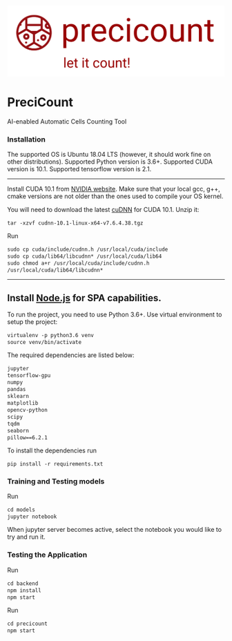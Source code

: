![precicount!](/docs/img/precicount.png?raw=true "precicount")

# PreciCount
AI-enabled Automatic Cells Counting Tool

### Installation

The supported OS is Ubuntu 18.04 LTS (however, it should work fine on other distributions).
Supported Python version is 3.6+.
Supported CUDA version is 10.1.
Supported tensorflow version is 2.1.

---

Install CUDA 10.1 from [NVIDIA website](https://developer.nvidia.com/cuda-10.1-download-archive). Make sure that your local gcc, g++, cmake versions are not older than the ones used to compile your OS kernel.

You will need to download the latest [cuDNN](https://developer.nvidia.com/rdp/cudnn-archive) for CUDA 10.1. 
Unzip it:
```
tar -xzvf cudnn-10.1-linux-x64-v7.6.4.38.tgz
```
Run
```
sudo cp cuda/include/cudnn.h /usr/local/cuda/include
sudo cp cuda/lib64/libcudnn* /usr/local/cuda/lib64
sudo chmod a+r /usr/local/cuda/include/cudnn.h /usr/local/cuda/lib64/libcudnn*
```
---

Install [Node.js](https://nodejs.org/en/download/) for SPA capabilities.
---

To run the project, you need to use Python 3.6+. 
Use virtual environment to setup the project:
```
virtualenv -p python3.6 venv
source venv/bin/activate
```

The required dependencies are listed below: 
```{python}
jupyter
tensorflow-gpu
numpy
pandas
sklearn
matplotlib
opencv-python
scipy
tqdm
seaborn
pillow==6.2.1
```

To install the dependencies run
```
pip install -r requirements.txt 
```

### Training and Testing models

Run
```
cd models
jupyter notebook
```

When jupyter server becomes active, select the notebook you would like to try and run it.


### Testing the Application

Run
```
cd backend
npm install
npm start
```

Run 
```
cd precicount
npm start
```


